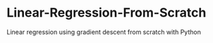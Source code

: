 # Linear-Regression-From-Scratch
Linear regression using gradient descent from scratch with Python 
